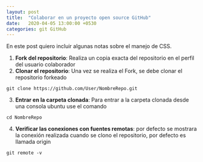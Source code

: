 ```yaml
---
layout: post
title:  "Colaborar en un proyecto open source GitHub"
date:   2020-04-05 13:00:00 +0530
categories: git GitHub
---
```


En este post quiero incluir algunas notas sobre el manejo de CSS.

1. **Fork del repositorio**: Realiza un copia exacta del repositorio en el perfil del usuario colaborador
2. **Clonar el repositorio**: Una vez se realiza el Fork, se debe clonar el repositorio forkeado

```shell
git clone https://github.com/User/NombreRepo.git
```

3. **Entrar en la carpeta clonada**: Para entrar a la carpeta clonada desde una consola ubuntu use el comando

```shell
cd NombreRepo
```

4. **Verificar las conexiones con fuentes remotas**: por defecto se mostrara la conexión realizada cuando se clono el repositorio, por defecto es llamada origin

```shell
git remote -v
```
